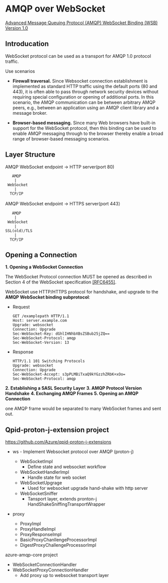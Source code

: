# AMQP over WebSocket


[Advanced Message Queuing Protocol (AMQP) WebSocket Binding (WSB) Version 1.0](http://docs.oasis-open.org/amqp-bindmap/amqp-wsb/v1.0/amqp-wsb-v1.0.html)

## Introducation

WebSocket protocol can be used as a transport for AMQP 1.0 protocol traffic.

Use scenarios

- **Firewall traversal.** Since Websocket connection establishment is implemented as standard HTTP traffic using the default ports (80 and 443), it is often able to pass through network security devices without requiring special configuration or opening of additional ports. In this scenario, the AMQP communication can be between arbitrary AMQP peers, e.g., between an application using an AMQP client library and a message broker.

- **Browser-based messaging.** Since many Web browsers have built-in support for the WebSocket protocol, then this binding can be used to enable AMQP messaging through to the browser thereby enable a broad range of browser-based messaging scenarios.



## Layer Structure

AMQP WebSocket endpoint -> HTTP server(port 80)

       AMQP
        |
     WebSocket 
        |
      TCP/IP


AMQP WebSocket endpoint -> HTTPS server(port 443）

       AMQP
        |
     WebSocket 
        |
    SSL(old)/TLS
        |
      TCP/IP 


## Opening a Connection 

**1. Opening a WebSocket Connection**

The WebSocket Protocol connection MUST be opened as described in Section 4 of the WebSocket specification [[RFC6455]](https://datatracker.ietf.org/doc/html/rfc6455#section-4).


WebSocket use HTTP/HTTPS protocol for handshake, and upgrade to the **AMQP WebSocket binding subprotocol**:

- Request
  ```
  GET /examplepath HTTP/1.1
  Host: server.example.com
  Upgrade: websocket
  Connection: Upgrade
  Sec-WebSocket-Key: dGhlIHNhbXBsZSBub25jZQ==
  Sec-WebSocket-Protocol: amqp
  Sec-WebSocket-Version: 13
  ```
- Response 
  ```
  HTTP/1.1 101 Switching Protocols
  Upgrade: websocket
  Connection: Upgrade
  Sec-WebSocket-Accept: s3pPLMBiTxaQ9kYGzzhZRbK+xOo=
  Sec-WebSocket-Protocol: amqp
  ```

**2. Establishing a SASL Security Layer**
**3. AMQP Protocol Version Handshake**
**4. Exchanging AMQP Frames**
**5. Opening an AMQP Connection**

one AMQP frame would be separated to many WebSocket frames and sent out.


## Qpid-proton-j-extension project

https://github.com/Azure/qpid-proton-j-extensions


- ws - Implement Websocket protocol over AMQP (proton-j)
  - WebSocketImpl  
    - Define state and websocket workflow
  - WebSocketHandlerImpl 
    - Handle state for web socket
  - WebSocketUpgrage 
    - Used for websocket upgrade hand-shake with http server
  - WebSocketSniffer 
    - Tansport layer, extends pronton-j HandShakeSniffingTransportWrapper 

- proxy
  - ProxyImpl	
  - ProxyHandleImpl
  - ProxyResponseImpl
  - BasicProxyChanllengeProcessorImpl
  - DigestProxyChallengeProcessorImpl


azure-amqp-core project
- WebSocketConnectionHandler
- WebSocketProxyConnectionHandler
  - Add proxy up to websocket transport layer